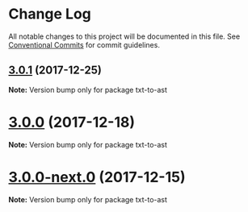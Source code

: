 # Change Log

All notable changes to this project will be documented in this file.
See [Conventional Commits](https://conventionalcommits.org) for commit guidelines.

<a name="3.0.1"></a>
## [3.0.1](https://github.com/textlint/textlint/compare/txt-to-ast@3.0.0...txt-to-ast@3.0.1) (2017-12-25)




**Note:** Version bump only for package txt-to-ast

<a name="3.0.0"></a>
# [3.0.0](https://github.com/textlint/textlint/compare/txt-to-ast@3.0.0-next.0...txt-to-ast@3.0.0) (2017-12-18)




**Note:** Version bump only for package txt-to-ast

<a name="3.0.0-next.0"></a>
# [3.0.0-next.0](https://github.com/textlint/textlint/compare/txt-to-ast@2.0.0...txt-to-ast@3.0.0-next.0) (2017-12-15)




**Note:** Version bump only for package txt-to-ast
